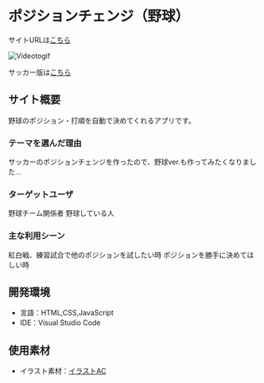 # ポジションチェンジ（野球）

サイトURLは[こちら](https://radiant-basin-64884.herokuapp.com/)

![Videotogif](https://user-images.githubusercontent.com/69105145/130566137-2a5e2676-a614-4f47-b66f-097a1037ef21.gif)

サッカー版は[こちら](https://github.com/momose1031/position-change)

## サイト概要

野球のポジション・打順を自動で決めてくれるアプリです。


### テーマを選んだ理由

サッカーのポジションチェンジを作ったので、野球ver.も作ってみたくなりました…


### ターゲットユーザ

野球チーム関係者
野球している人

### 主な利用シーン

紅白戦、練習試合で他のポジションを試したい時
ポジションを勝手に決めてほしい時


## 開発環境

- 言語：HTML,CSS,JavaScript
- IDE：Visual Studio Code

## 使用素材
- イラスト素材：[イラストAC](https://www.ac-illust.com/)
